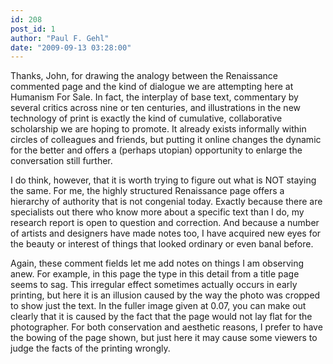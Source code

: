 ```yaml
---
id: 208
post_id: 1
author: "Paul F. Gehl"
date: "2009-09-13 03:28:00"
---
```

Thanks, John, for drawing the analogy between the Renaissance commented page and the kind of dialogue we are attempting here at Humanism For Sale. In fact, the interplay of base text, commentary by several critics across nine or ten centuries, and illustrations in the new technology of print is exactly the kind of cumulative, collaborative scholarship we are hoping to promote. It already exists informally within circles of colleagues and friends, but putting it online changes the dynamic for the better and offers a (perhaps utopian) opportunity to enlarge the conversation still further. 





I do think, however, that it is worth trying to figure out what is NOT staying the same. For me, the highly structured Renaissance page offers a hierarchy of authority that is not congenial today. Exactly because there are specialists out there who know more about a specific text than I do, my research report is open to question and correction. And because a number of artists and designers have made notes too, I have acquired new eyes for the beauty or interest of things that looked ordinary or even banal before.



Again, these comment fields let me add notes on things I am observing anew. For example, in this page the type in this detail from a title page seems to sag. This irregular effect sometimes actually occurs in early printing, but here it is an illusion caused by the way the photo was cropped to show just the text. In the fuller image given at 0.07, you can make out clearly that it is caused by the fact that the page would not lay flat for the photographer. For both conservation and aesthetic reasons, I prefer to have the bowing of the page shown, but just here it may cause some viewers to judge the facts of the printing wrongly.
